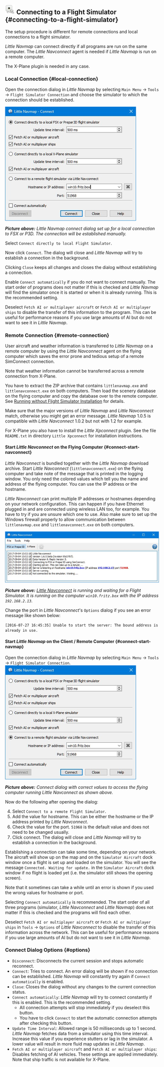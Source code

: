 ## ![Flight Simulator Connection](../images/icons/network.png "Flight Simulator Connection") Connecting to a Flight Simulator {#connecting-to-a-flight-simulator}

The setup procedure is different for remote connections and local connections to a flight simulator.

_Little Navmap_ can connect directly if all programs are run on the same computer. The _Little Navconnect_ agent is needed if _Little Navmap_ is run on a remote computer.

The X-Plane plugin is needed in any case.

### Local Connection {#local-connection}

Open the connection dialog in _Little Navmap_ by selecting `Main Menu` -&gt; `Tools` -&gt; `Flight Simulator Connection` and choose the simulator to which the connection should be established.

![Little Navmap Connect Dialog](../images/connectlocal.jpg "Little Navmap Connect Dialog")

_**Picture above:** Little Navmap connect dialog set up for a local connection to FSX or P3D. The connection will be established manually._

Select `Connect directly to local Flight Simulator`.

Now click `Connect`. The dialog will close and _Little Navmap_ will try to establish a connection in the background.

Clicking `Close` keeps all changes and closes the dialog without establishing a connection.

Enable `Connect automatically` if you do not want to connect manually. The start order of programs does not matter if this is checked and _Little Navmap_ will find the simulator once it is started or when it is already running. This is the recommended setting.

Deselect `Fetch AI or multiplayer aircraft` or `Fetch AI or multiplayer ships` to disable the transfer of this information to the program. This can be useful for performance reasons if you use large amounts of AI but do not want to see it in _Little Navmap_.

### Remote Connection {#remote-connection}

User aircraft and weather information is transferred to _Little Navmap_ on a remote computer by using the _Little Navconnect_ agent on the flying computer which saves the error prone and tedious setup of a remote SimConnect connection.

Note that weather information cannot be transferred  across a remote connection from X-Plane.

You have to extract the ZIP archive that contains `littlenavmap.exe` and `littlenavconnect.exe` on both computers. Then load the scenery database on the flying computer and copy the database over to the remote computer. See [Running without Flight Simulator Installation](RUNNOSIM.md) for details.

Make sure that the major versions of _Little Navmap_ and _Little Navconnect_ match, otherwise you might get an error message. _Little Navmap_ 1.0.5 is compatible with _Little Navconnect_ 1.0.2 but not with 1.2 for example.

For X-Plane you also have to install the *Little Xpconnect* plugin. See the file `README.txt` in directory `Little Xpconnect` for installation instructions.

#### Start _Little Navconnect_ on the Flying Computer {#connect-start-navconnect}

_Little Navconnect_ is bundled together with the _Little Navmap_ download archive. Start _Little Navconnect_ \(`littlenavconnect.exe`\) on the flying computer and take note of the message that is printed in the logging window. You only need the colored values which tell you the name and address of the flying  computer. You can use the IP address or the hostname. 

_Little Navconnect_ can print multiple IP addresses or hostnames depending on your network configuration. This can happen if you have Ethernet plugged in and are connected using wireless LAN too, for example. You have to try if you are unsure which one to use. Also make sure to set up the Windows firewall properly to allow communication between `littlenavmap.exe` and `littlenavconnect.exe` on both computers.

![Little Navconnect](../images/littlenavconnect.jpg "Little Navconnect")

_**Picture above:** _[_Little Navconnect_](https://albar965.github.io/littlenavconnect.html)_ is running and waiting for a Flight Simulator. It is running on the computer _`win10.fritz.box`_ with the IP address _`192.168.2.13`_._

Change the port in _Little Navconnect_'s `Options` dialog if you see an error message like shown below:

`[2016-07-27 16:45:35] Unable to start the server: The bound address is already in use.`

#### Start _Little Navmap_ on the Client / Remote Computer {#connect-start-navmap}

Open the connection dialog in _Little Navmap_ by selecting `Main Menu` -&gt; `Tools` -&gt; `Flight Simulator Connection`.
![Little Navmap Connect Dialog](../images/connect.jpg "Little Navmap Connect Dialog")

_**Picture above:** Connect dialog with correct values to access the flying computer running Little Navconnect as shown above._

Now do the following after opening the dialog:

4. Select `Connect to a remote Flight Simulator`.
5. Add the value for hostname. This can be either the hostname or the IP address printed by _Little Navconnect_.
6. Check the value for the port. `51968` is the default value and does not need to be changed usually.
7. Click connect. The dialog will close and _Little Navmap_ will try to establish a connection in the background.

Establishing a connection can take some time, depending on your network. The aircraft will show up on the map and on the `Simulator Aircraft` dock window once a flight is set up and loaded on the simulator. You will see the message `Connected. Waiting for update.` in the `Simulator Aircraft` dock window if no flight is loaded yet \(i.e. the simulator still shows the opening screen\). 

Note that it sometimes can take a while until an error is shown if you used the wrong values for hostname or port.

Selecting `Connect automatically` is recommended. The start order of all three programs \(simulator, _Little Navconnect_ and _Little Navmap_\) does not matter if this is checked and the programs will find each other.

Deselect `Fetch AI or multiplayer aircraft` or `Fetch AI or multiplayer ships` in `Tools` -&gt; `Options` of _Little Navconnect_ to disable the transfer of this information across the network. This can be useful for performance reasons if you use large amounts of AI but do not want to see it in _Little Navmap_.

### Connect Dialog Options {#options}

* `Disconnect`: Disconnects the current session and stops automatic reconnect.
* `Connect`: Tries to connect. An error dialog will be shown if no connection can be established. _Little Navmap_ will constantly try again if `Connect automatically` is enabled.
* `Close`: Closes the dialog without any changes to the current connection status.
* `Connect automatically`: _Little Navmap_ will try to connect constantly if this is enabled. This is the recommended setting.
  * All connection attempts will stop immediately if you deselect this button.
  * You have to click `Connect` to start the automatic connection attempts after checking this button.
* `Update Time Interval`: Allowed range is 50 milliseconds up to 1 second. _Little Navmap_ fetches data from a simulator using this time interval. Increase this value if you experience stutters or lag in the simulator. A lower value will result in more fluid map updates in _Little Navmap_.
* `Fetch AI or multiplayer aircraft` and `Fetch AI or multiplayer ships`: Disables fetching of AI vehicles. These settings are applied immediately. Note that ship traffic is not available for X-Plane.



